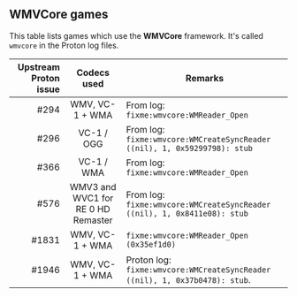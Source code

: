 ## WMVCore games

This table lists games which use the **WMVCore** framework.
It's called `wmvcore` in the Proton log files.

| Upstream Proton issue | Codecs used | Remarks |
| ---: | :---: | --- |
| #294 | WMV, VC-1 + WMA | From log: ```fixme:wmvcore:WMReader_Open``` |
| #296 | VC-1 / OGG | From log: ```fixme:wmvcore:WMCreateSyncReader ((nil), 1, 0x59299798): stub``` |
| #366 | VC-1 / WMA | From log: ```fixme:wmvcore:WMReader_Open``` |
| #576 | WMV3 and WVC1 for RE 0 HD Remaster| From log: ```fixme:wmvcore:WMCreateSyncReader ((nil), 1, 0x8411e08): stub``` |
| #1831 | WMV, VC-1 + WMA | ```fixme:wmvcore:WMReader_Open (0x35ef1d0)``` |
| #1946 | WMV, VC-1 + WMA | Proton log: ```fixme:wmvcore:WMCreateSyncReader ((nil), 1, 0x37b0478): stub```. |
